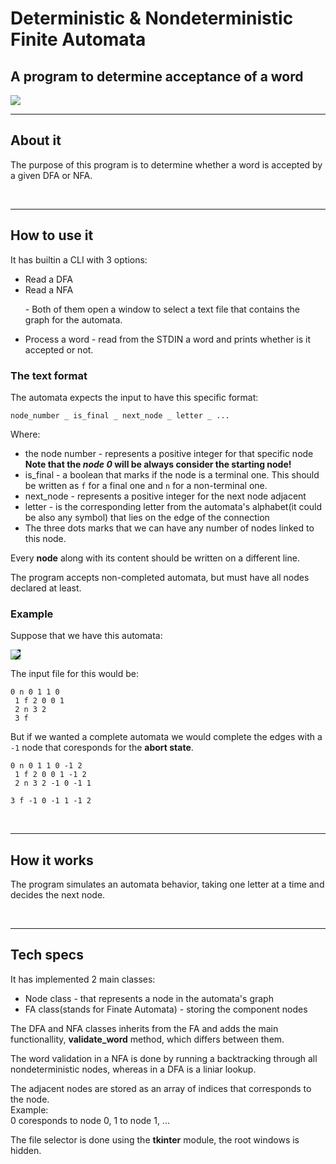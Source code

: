 <h1>Deterministic & Nondeterministic Finite Automata</h1>
<h2>A program to determine acceptance of a word</h2>
<img src='https://user-images.githubusercontent.com/65015373/225086828-b11a0344-777c-4062-a97b-a5476e154b13.png'>
<br>
<hr>
<h2>About it</h2>

<p>The purpose of this program is to determine whether a word is accepted by a given DFA or NFA.</p>

<br>
<hr>
<h2>How to use it</h2>

<p>It has builtin a CLI with 3 options: </p>
<ul>
    <li>Read a DFA</li>
    <li>Read a NFA</li>
    <p>- Both of them open a window to select a text file that contains the graph for the automata.</p>
    <li>Process a word - read from the STDIN a word and prints whether is it accepted or not.</li>
</ul>

<h3>The text format</h3>
<p>The automata expects the input to have this specific format: </p>
<code>node_number _ is_final _ next_node _ letter _ ... </code>

<br>
<p>Where: </p>
<ul>
    <li>the node number - represents a positive integer for that specific node</li>
    <b>Note that the <i>node 0</i> will be always consider the starting node!</b>
    <li>is_final - a boolean that marks if the node is a terminal one. This should be written as <code>f</code> for a final one and <code>n</code> for a non-terminal one. </li>
    <li>next_node - represents a positive integer for the next node adjacent</li>
    <li>letter - is the corresponding letter from the automata's alphabet(it could be also any symbol) that lies on the edge of the connection</li>
    <li>The three dots marks that we can have any number of nodes linked to this node.</li>
</ul>

<p>Every <b>node</b> along with its content should be written on a different line.</p>

<p>The program accepts non-completed automata, but must have all nodes declared at least.</p>


<h3>Example</h3>

<p>Suppose that we have this automata:</p>
<img src = 'https://user-images.githubusercontent.com/65015373/225073729-e3a79033-3df7-4738-9bc2-fc5f20fec8b2.png' style = "background:black;">

<p>The input file for this would be:</p>

<code >0 n 0 1 1 0<br>
1 f 2 0 0 1<br>
2 n 3 2<br>
3 f
</code>

<p>But if we wanted a complete automata we would complete the edges with a <code>-1</code> node that coresponds for the <b>abort state</b>.</p>

<code>0 n 0 1 1 0 -1 2<br>
1 f 2 0 0 1 -1 2<br>
2 n 3 2 -1 0 -1 1<br>
3 f -1 0 -1 1 -1 2
</code>


<br>
<hr>
<h2>How it works</h2>

<p>The program simulates an automata behavior, taking one letter at a time and decides the next node.</p>


<br>
<hr>
<h2>Tech specs</h2>

<p>It has implemented 2 main classes: </p>
<ul>
    <li>Node class - that represents a node in the automata's graph</li>
    <li>FA class(stands for Finate Automata) - storing the component nodes</li>
</ul>

<p>The DFA and NFA classes inherits from the FA and adds the main functionallity, <b>validate_word</b> method, which differs between them.</p>

<p>The word validation in a NFA is done by running a backtracking through all nondeterministic nodes, whereas in a DFA is a liniar lookup.</p>

<p>The adjacent nodes are stored as an array of indices that corresponds to the node.
<br>Example:<br>
0 coresponds to node 0, 1 to node 1, ...</p>


<p>The file selector is done using the <b>tkinter</b> module, the root windows is hidden.</p>

